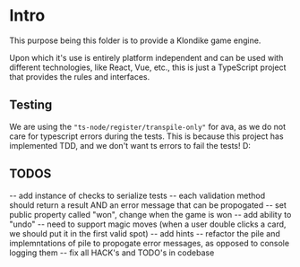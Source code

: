# Intro

This purpose being this folder is to provide a Klondike game engine.

Upon which it's use is entirely platform independent and can be used with different technologies, like React, Vue, etc., this is just a TypeScript project that provides the rules and interfaces.

## Testing

We are using the `"ts-node/register/transpile-only"` for ava, as we do not care for typescript errors during the tests. This is because this project has implemented TDD, and we don't want ts errors to fail the tests! D:

## TODOS

-- add instance of checks to serialize tests
-- each validation method should return a result AND an error message that can be propogated
-- set public property called "won", change when the game is won
-- add ability to "undo"
-- need to support magic moves (when a user double clicks a card, we should put it in the first valid spot)
-- add hints
-- refactor the pile and implemntations of pile to propogate error messages, as opposed to console logging them
-- fix all HACK's and TODO's in codebase

